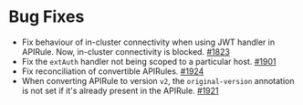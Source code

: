 # Bug Fixes

- Fix behaviour of in-cluster connectivity when using JWT handler in APIRule. Now, in-cluster connectivity is blocked. [#1823](https://github.com/kyma-project/api-gateway/pull/1823)
- Fix the `extAuth` handler not being scoped to a particular host. [#1901](https://github.com/kyma-project/api-gateway/pull/1901)
- Fix reconciliation of convertible APIRules. [#1924](https://github.com/kyma-project/api-gateway/pull/1924)
- When converting APIRule to version `v2`, the `original-version` annotation is not set if it's already present in the APIRule. [#1921](https://github.com/kyma-project/api-gateway/pull/1921)
